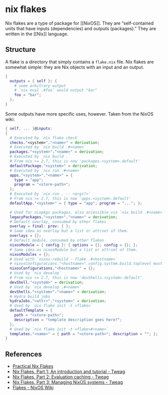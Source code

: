# nix flakes

Nix flakes are a type of package for [[NixOS]]. They are &ldquo;self-contained units that have inputs (dependencies) and outputs (packages).&rdquo; They are written in the [[Nix]] language.


## Structure

A flake is a directory that simply contains a `flake.nix` file. Nix flakes are somewhat simple: they are Nix objects with an input and an output.

```nix
{
  outputs = { self }: {
    # some arbitrary output
    # `nix eval .#foo` would output "bar"
    foo = "bar";
  };
}
```

Some outputs have more specific uses, however. Taken from the NixOS wiki:

```nix
{ self, ... }@inputs:
{
  # Executed by `nix flake check`
  checks."<system>"."<name>" = derivation;
  # Executed by `nix build .#<name>`
  packages."<system>"."<name>" = derivation;
  # Executed by `nix build .`
  # From nix >= 2.7, this is now 'packages.<system>.default'
  defaultPackage."<system>" = derivation;
  # Executed by `nix run .#<name>`
  apps."<system>"."<name>" = {
    type = "app";
    program = "<store-path>";
  };
  # Executed by `nix run . -- <args?>`
  # From nix >= 2.7, this is now 'apps.<system>.default'
  defaultApp."<system>" = { type = "app"; program = "..."; };

  # Used for nixpkgs packages, also accessible via `nix build .#<name>`
  legacyPackages."<system>"."<name>" = derivation;
  # Default overlay, consumed by other flakes
  overlay = final: prev: { };
  # Same idea as overlay but a list or attrset of them.
  overlays = {};
  # Default module, consumed by other flakes
  nixosModule = { config }: { options = {}; config = {}; };
  # Same idea as nixosModule but a list or attrset of them.
  nixosModules = {};
  # Used with `nixos-rebuild --flake .#<hostname>`
  # nixosConfigurations."<hostname>".config.system.build.toplevel must be a derivation
  nixosConfigurations."<hostname>" = {};
  # Used by `nix develop`
  # From nix >= 2.7, this is now 'devShells.<system>.default'
  devShell."<system>" = derivation;
  # Used by `nix develop .#<name>`
  devShells."<system>"."<name>" = derivation;
  # Hydra build jobs
  hydraJobs."<attr>"."<system>" = derivation;
  # Used by `nix flake init -t <flake>`
  defaultTemplate = {
    path = "<store-path>";
    description = "template description goes here?";
  };
  # Used by `nix flake init -t <flake>#<name>`
  templates."<name>" = { path = "<store-path>"; description = ""; };
}
```


## References

-   [Practical Nix Flakes](https://serokell.io/blog/practical-nix-flakes)
-   [Nix Flakes, Part 1: An introduction and tutorial - Tweag](https://www.tweag.io/blog/2020-05-25-flakes/)
-   [Nix Flakes, Part 2: Evaluation caching - Tweag](https://www.tweag.io/blog/2020-06-25-eval-cache/)
-   [Nix Flakes, Part 3: Managing NixOS systems - Tweag](https://www.tweag.io/blog/2020-07-31-nixos-flakes/)
-   [Flakes - NixOS Wiki](https://nixos.wiki/wiki/Flakes)


